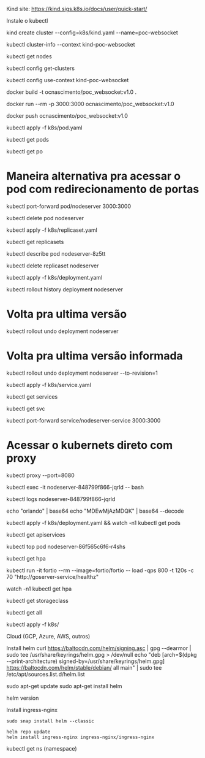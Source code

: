 Kind site: https://kind.sigs.k8s.io/docs/user/quick-start/

Instale o kubectl

kind create cluster --config=k8s/kind.yaml --name=poc-websocket

kubectl cluster-info --context kind-poc-websocket

kubectl get nodes

kubectl config get-clusters

kubectl config use-context kind-poc-websocket

docker build -t ocnascimento/poc_websocket:v1.0 .

docker run --rm -p 3000:3000 ocnascimento/poc_websocket:v1.0

docker push ocnascimento/poc_websocket:v1.0

kubectl apply -f k8s/pod.yaml

kubectl get pods

kubectl get po

# Maneira alternativa pra acessar o pod com redirecionamento de portas

kubectl port-forward pod/nodeserver 3000:3000

kubectl delete pod nodeserver

kubectl apply -f k8s/replicaset.yaml

kubectl get replicasets

kubectl describe pod nodeserver-8z5tt

kubectl delete replicaset nodeserver

kubectl apply -f k8s/deployment.yaml

kubectl rollout history deployment nodeserver

# Volta pra ultima versão

kubectl rollout undo deployment nodeserver

# Volta pra ultima versão informada

kubectl rollout undo deployment nodeserver --to-revision=1

kubectl apply -f k8s/service.yaml

kubectl get services

kubectl get svc

kubectl port-forward service/nodeserver-service 3000:3000

# Acessar o kubernets direto com proxy

kubectl proxy --port=8080

kubectl exec -it nodeserver-848799f866-jqrld -- bash

kubectl logs nodeserver-848799f866-jqrld

echo "orlando" | base64
echo "MDEwMjAzMDQK" | base64 --decode

kubectl apply -f k8s/deployment.yaml && watch -n1 kubectl get pods

kubectl get apiservices

kubectl top pod nodeserver-86f565c6f6-r4shs

kubectl get hpa

kubectl run -it fortio --rm --image=fortio/fortio -- load -qps 800 -t 120s -c 70 "http://goserver-service/healthz"

watch -n1 kubectl get hpa

kubectl get storageclass

kubectl get all

kubectl apply -f k8s/

Cloud (GCP, Azure, AWS, outros)

Install helm
curl https://baltocdn.com/helm/signing.asc | gpg --dearmor | sudo tee /usr/share/keyrings/helm.gpg > /dev/null
echo "deb [arch=$(dpkg --print-architecture) signed-by=/usr/share/keyrings/helm.gpg] https://baltocdn.com/helm/stable/debian/ all main" | sudo tee /etc/apt/sources.list.d/helm.list

sudo apt-get update
sudo apt-get install helm

helm version

Install ingress-nginx

`sudo snap install helm --classic `

```helm repo add ingress-nginx https://kubernetes.github.io/ingress-nginx
helm repo update
helm install ingress-nginx ingress-nginx/ingress-nginx

```

kubectl get ns (namespace)

